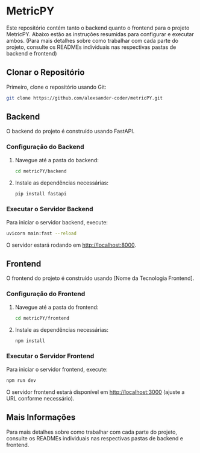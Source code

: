 
# MetricPY

Este repositório contém tanto o backend quanto o frontend para o projeto MetricPY. Abaixo estão as instruções resumidas para configurar e executar ambos. (Para mais detalhes sobre como trabalhar com cada parte do projeto, consulte os READMEs individuais nas respectivas pastas de backend e frontend)

## Clonar o Repositório

Primeiro, clone o repositório usando Git:

```bash
git clone https://github.com/alexsander-coder/metricPY.git
```

## Backend

O backend do projeto é construído usando FastAPI.

### Configuração do Backend

1. Navegue até a pasta do backend:

   ```bash
   cd metricPY/backend
   ```

2. Instale as dependências necessárias:

   ```bash
   pip install fastapi
   ```

### Executar o Servidor Backend

Para iniciar o servidor backend, execute:

```bash
uvicorn main:fast --reload
```

O servidor estará rodando em [http://localhost:8000](http://localhost:8000).

## Frontend

O frontend do projeto é construído usando [Nome da Tecnologia Frontend].

### Configuração do Frontend

1. Navegue até a pasta do frontend:

   ```bash
   cd metricPY/frontend
   ```

2. Instale as dependências necessárias:

   ```bash
   npm install
   ```

### Executar o Servidor Frontend

Para iniciar o servidor frontend, execute:

```bash
npm run dev
```

O servidor frontend estará disponível em [http://localhost:3000](http://localhost:3000) (ajuste a URL conforme necessário).

## Mais Informações

Para mais detalhes sobre como trabalhar com cada parte do projeto, consulte os READMEs individuais nas respectivas pastas de backend e frontend.
